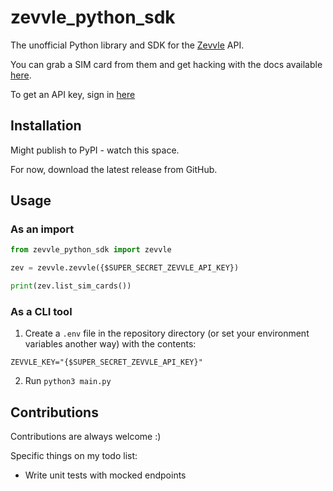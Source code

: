 # zevvle_python_sdk

The unofficial Python library and SDK for the [Zevvle](https://zevvle.com) API. 

You can grab a SIM card from them and get hacking with the docs available [here](https://docs.zevvle.com).

To get an API key, sign in [here](https://developers.zevvle.com/)

## Installation 

Might publish to PyPI - watch this space. 

For now, download the latest release from GitHub. 

## Usage 

### As an import 

```python
from zevvle_python_sdk import zevvle

zev = zevvle.zevvle({$SUPER_SECRET_ZEVVLE_API_KEY})

print(zev.list_sim_cards())
```

### As a CLI tool

1. Create a `.env` file in the repository directory (or set your environment variables another way) with the contents: 
```
ZEVVLE_KEY="{$SUPER_SECRET_ZEVVLE_API_KEY}"
```

2. Run `python3 main.py`

## Contributions 

Contributions are always welcome :) 

Specific things on my todo list: 
- Write unit tests with mocked endpoints